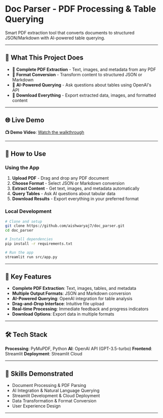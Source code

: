 # Doc Parser - PDF Processing & Table Querying

Smart PDF extraction tool that converts documents to structured JSON/Markdown with AI-powered table querying.

---

## 🎯 **What This Project Does**

- 📄 **Complete PDF Extraction** - Text, images, and metadata from any PDF
- 🔄 **Format Conversion** - Transform content to structured JSON or Markdown
- 🤖 **AI-Powered Querying** - Ask questions about tables using OpenAI's API
- 💾 **Download Everything** - Export extracted data, images, and formatted content

---

## 🌐 **Live Demo**

**📺 Demo Video**: [Watch the walkthrough](https://youtu.be/XFfAS7NJs3k)

---

## 🚀 **How to Use**

### **Using the App**

1. **Upload PDF** - Drag and drop any PDF document
2. **Choose Format** - Select JSON or Markdown conversion
3. **Extract Content** - Get text, images, and metadata automatically
4. **Query Tables** - Ask AI questions about tabular data
5. **Download Results** - Export everything in your preferred format

### **Local Development**

```bash
# Clone and setup
git clone https://github.com/aishwaryaj7/doc_parser.git
cd doc_parser

# Install dependencies
pip install -r requirements.txt

# Run the app
streamlit run src/app.py
```

---

## 🔧 **Key Features**

- **Complete PDF Extraction**: Text, images, tables, and metadata
- **Multiple Output Formats**: JSON and Markdown conversion
- **AI-Powered Querying**: OpenAI integration for table analysis
- **Drag-and-Drop Interface**: Intuitive file upload
- **Real-time Processing**: Immediate feedback and progress indicators
- **Download Options**: Export data in multiple formats

---

## 🛠️ **Tech Stack**

**Processing**: PyMuPDF, Python
**AI**: OpenAI API (GPT-3.5-turbo)
**Frontend**: Streamlit
**Deployment**: Streamlit Cloud

---

## 🤝 **Skills Demonstrated**

- Document Processing & PDF Parsing
- AI Integration & Natural Language Querying
- Streamlit Development & Cloud Deployment
- Data Transformation & Format Conversion
- User Experience Design

---
